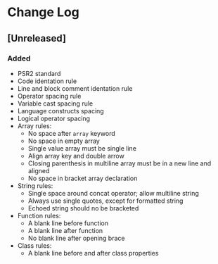 # Change Log

## [Unreleased]
### Added
  * PSR2 standard
  * Code identation rule
  * Line and block comment identation rule
  * Operator spacing rule
  * Variable cast spacing rule
  * Language constructs spacing
  * Logical operator spacing
  * Array rules:
    - No space after `array` keyword
    - No space in empty array
    - Single value array must be single line
    - Align array key and double arrow
    - Closing parenthesis in multiline array must be in a new line and aligned
    - No space in bracket array declaration
  * String rules:
    - Single space around concat operator; allow multiline string
    - Always use single quotes, except for formatted string
    - Echoed string should no be bracketed
  * Function rules:
    - A blank line before function
    - A blank line after function
    - No blank line after opening brace
  * Class rules:
    - A blank line before and after class properties
